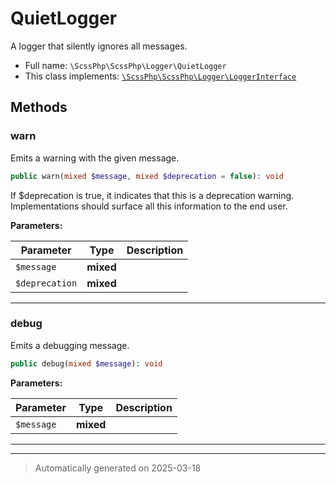 
# QuietLogger

A logger that silently ignores all messages.



* Full name: `\ScssPhp\ScssPhp\Logger\QuietLogger`
* This class implements:
[`\ScssPhp\ScssPhp\Logger\LoggerInterface`](./LoggerInterface.md)




## Methods


### warn

Emits a warning with the given message.

```php
public warn(mixed $message, mixed $deprecation = false): void
```

If $deprecation is true, it indicates that this is a deprecation
warning. Implementations should surface all this information to
the end user.






**Parameters:**

| Parameter | Type | Description |
|-----------|------|-------------|
| `$message` | **mixed** |  |
| `$deprecation` | **mixed** |  |





***

### debug

Emits a debugging message.

```php
public debug(mixed $message): void
```








**Parameters:**

| Parameter | Type | Description |
|-----------|------|-------------|
| `$message` | **mixed** |  |





***


***
> Automatically generated on 2025-03-18
